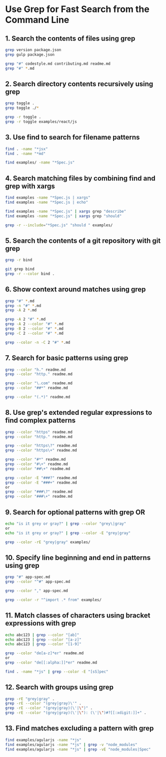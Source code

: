 # Use Grep for Fast Search from the Command Line

## 1. Search the contents of files using grep

```bash
grep version package.json
grep gulp package.json
```

```bash
grep "#" codestyle.md contributing.md readme.md
grep "#" *.md
```

## 2. Search directory contents recursively using grep
```bash
grep toggle .
grep toggle ./*

grep -r toggle .
grep -r toggle examples/react/js
```

## 3. Use find to search for filename patterns
```bash
find . -name "*jsx"
find . -name "*md"
```

```bash
find examples/ -name "*Spec.js"
```

## 4. Search matching files by combining find and grep with xargs
```bash
find examples -name "*Spec.js | xargs"
find examples -name "*Spec.js | echo"
```

```bash
find examples -name "*Spec.js" | xargs grep "describe"
find examples -name "*Spec.js" | xargs grep "should"
```

```bash
grep -r --include="*Spec.js" "should " examples/
```

## 5. Search the contents of a git repository with git grep
```bash
grep -r bind
```

```bash
git grep bind
grep -r --color bind .
```

## 6. Show context around matches using grep
```bash
grep "#" *.md
grep -n "#" *.md
grep -A 2 *.md

grep -A 2 "#" *.md
grep -A 2 --color "#" *.md
grep -B 2 --color "#" *.md
grep -C 2 --color "#" *.md
```

```bash
grep --color -n -C 2 "#" *.md
```

## 7. Search for basic patterns using grep
```bash
grep --color "h." readme.md
grep --color "http." readme.md
```

```bash
grep --color "\.com" readme.md
grep --color "##*" readme.md
```

```bash
grep --color "(.*)" readme.md
```

## 8. Use grep's extended regular expressions to find complex patterns
```bash
grep --color "https" readme.md
grep --color "http." readme.md
```

```bash
grep --color "https\?" readme.md
grep --color "https\+" readme.md
```

```bash
grep --color "#*" readme.md
grep --color "#\+" readme.md
grep --color "##\+" readme.md
```

```bash
grep --color -E "###?" readme.md
grep --color -E "###+" readme.md
or
grep --color "###\?" readme.md
grep --color "###\+" readme.md
```

## 9. Search for optional patterns with grep OR
```bash
echo "is it grey or gray?" | grep --color "grey\|gray"
or
echo "is it grey or gray?" | grep --color -E "grey|gray"
```

```bash
grep --color -rE "grey|gray" examples/
```

## 10. Specify line beginning and end in patterns using grep
```bash
grep "#" app-spec.md
grep --color "^#" app-spec.md
```

```bash
grep --color "," app-spec.md
```

```bash
grep --color -r "^import .* from" examples/
```

## 11. Match classes of characters using bracket expressions with grep
```bash
echo abc123 | grep --color "[ab]"
echo abc123 | grep --color "[a-z]"
echo abc123 | grep --color "[1-9]"
```

```bash
grep --color "de[a-z]*er" readme.md
or
grep --color "de[[:alpha:]]*er" readme.md
```

```bash
find . -name "*js" | grep --color -E "[sS]pec"
```

## 12. Search with groups using grep
```bash
grep -rE "grey|gray" .
grep -rE --color "(grey|gray)\'" .
grep -rE --color "(grey|gray)(\'|\")" .
grep -rE --color "(grey|gray)(\'|\"): (\'|\")#?[[:xdigit:]]+" .
```

## 13. Find matches excluding a pattern with grep
```bash
find examples/agularjs -name "*js"
find examples/agularjs -name "*js" | grep -v "node_modules"
find examples/agularjs -name "*js" | grep -vE "node_modules|Spec"
```
